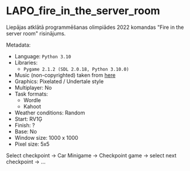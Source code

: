 # LAPO_fire_in_the_server_room
Liepājas atklātā programmēšanas olimpiādes 2022 komandas "Fire in the server room" risinājums.



Metadata:
 - Language: `Python 3.10`
 - Libraries:
   - `Pygame 2.1.2 (SDL 2.0.18, Python 3.10.0)`
 - Music (non-copyrighted) taken from [here](https://tunetank.com/tracks/5524-summer-chill/)
 - Graphics: Pixelated / Undertale style
 - Multiplayer: No
 - Task formats:
   - Wordle
   - Kahoot
 - Weather conditions: Random
 - Start: RV1Ģ
 - Finish: ?
 - Base: No
 - Window size: 1000 x 1000
 - Pixel size: 5x5

Select checkpoint -> Car Minigame -> Checkpoint game -> select next checkpoint -> ...
